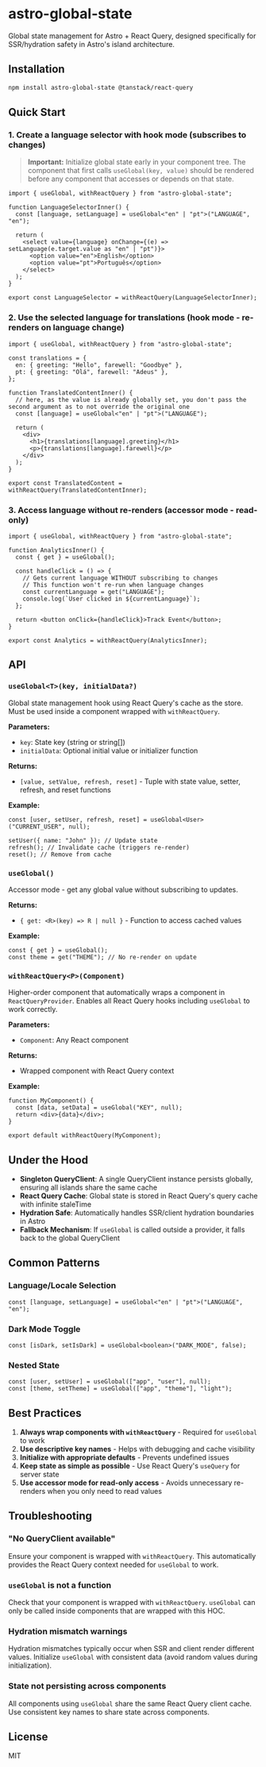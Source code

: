 # astro-global-state

Global state management for Astro + React Query, designed specifically for SSR/hydration safety in Astro's island architecture.

## Installation

```bash
npm install astro-global-state @tanstack/react-query
```

## Quick Start

### 1. Create a language selector with hook mode (subscribes to changes)

> **Important:** Initialize global state early in your component tree. The component that first calls `useGlobal(key, value)` should be rendered before any component that accesses or depends on that state.

```tsx
import { useGlobal, withReactQuery } from "astro-global-state";

function LanguageSelectorInner() {
  const [language, setLanguage] = useGlobal<"en" | "pt">("LANGUAGE", "en");

  return (
    <select value={language} onChange={(e) => setLanguage(e.target.value as "en" | "pt")}>
      <option value="en">English</option>
      <option value="pt">Português</option>
    </select>
  );
}

export const LanguageSelector = withReactQuery(LanguageSelectorInner);
```

### 2. Use the selected language for translations (hook mode - re-renders on language change)

```tsx
import { useGlobal, withReactQuery } from "astro-global-state";

const translations = {
  en: { greeting: "Hello", farewell: "Goodbye" },
  pt: { greeting: "Olá", farewell: "Adeus" },
};

function TranslatedContentInner() {
  // here, as the value is already globally set, you don't pass the second argument as to not override the original one
  const [language] = useGlobal<"en" | "pt">("LANGUAGE");

  return (
    <div>
      <h1>{translations[language].greeting}</h1>
      <p>{translations[language].farewell}</p>
    </div>
  );
}

export const TranslatedContent = withReactQuery(TranslatedContentInner);
```

### 3. Access language without re-renders (accessor mode - read-only)

```tsx
import { useGlobal, withReactQuery } from "astro-global-state";

function AnalyticsInner() {
  const { get } = useGlobal();

  const handleClick = () => {
    // Gets current language WITHOUT subscribing to changes
    // This function won't re-run when language changes
    const currentLanguage = get("LANGUAGE");
    console.log(`User clicked in ${currentLanguage}`);
  };

  return <button onClick={handleClick}>Track Event</button>;
}

export const Analytics = withReactQuery(AnalyticsInner);
```

## API

### `useGlobal<T>(key, initialData?)`

Global state management hook using React Query's cache as the store. Must be used inside a component wrapped with `withReactQuery`.

**Parameters:**

- `key`: State key (string or string[])
- `initialData`: Optional initial value or initializer function

**Returns:**

- `[value, setValue, refresh, reset]` - Tuple with state value, setter, refresh, and reset functions

**Example:**

```tsx
const [user, setUser, refresh, reset] = useGlobal<User>("CURRENT_USER", null);

setUser({ name: "John" }); // Update state
refresh(); // Invalidate cache (triggers re-render)
reset(); // Remove from cache
```

### `useGlobal()`

Accessor mode - get any global value without subscribing to updates.

**Returns:**

- `{ get: <R>(key) => R | null }` - Function to access cached values

**Example:**

```tsx
const { get } = useGlobal();
const theme = get("THEME"); // No re-render on update
```

### `withReactQuery<P>(Component)`

Higher-order component that automatically wraps a component in `ReactQueryProvider`. Enables all React Query hooks including `useGlobal` to work correctly.

**Parameters:**

- `Component`: Any React component

**Returns:**

- Wrapped component with React Query context

**Example:**

```tsx
function MyComponent() {
  const [data, setData] = useGlobal("KEY", null);
  return <div>{data}</div>;
}

export default withReactQuery(MyComponent);
```

## Under the Hood

- **Singleton QueryClient**: A single QueryClient instance persists globally, ensuring all islands share the same cache
- **React Query Cache**: Global state is stored in React Query's query cache with infinite staleTime
- **Hydration Safe**: Automatically handles SSR/client hydration boundaries in Astro
- **Fallback Mechanism**: If `useGlobal` is called outside a provider, it falls back to the global QueryClient

## Common Patterns

### Language/Locale Selection

```tsx
const [language, setLanguage] = useGlobal<"en" | "pt">("LANGUAGE", "en");
```

### Dark Mode Toggle

```tsx
const [isDark, setIsDark] = useGlobal<boolean>("DARK_MODE", false);
```

### Nested State

```tsx
const [user, setUser] = useGlobal(["app", "user"], null);
const [theme, setTheme] = useGlobal(["app", "theme"], "light");
```

## Best Practices

1. **Always wrap components with `withReactQuery`** - Required for `useGlobal` to work
2. **Use descriptive key names** - Helps with debugging and cache visibility
3. **Initialize with appropriate defaults** - Prevents undefined issues
4. **Keep state as simple as possible** - Use React Query's `useQuery` for server state
5. **Use accessor mode for read-only access** - Avoids unnecessary re-renders when you only need to read values

## Troubleshooting

### "No QueryClient available"

Ensure your component is wrapped with `withReactQuery`. This automatically provides the React Query context needed for `useGlobal` to work.

### `useGlobal` is not a function

Check that your component is wrapped with `withReactQuery`. `useGlobal` can only be called inside components that are wrapped with this HOC.

### Hydration mismatch warnings

Hydration mismatches typically occur when SSR and client render different values. Initialize `useGlobal` with consistent data (avoid random values during initialization).

### State not persisting across components

All components using `useGlobal` share the same React Query client cache. Use consistent key names to share state across components.

## License

MIT
